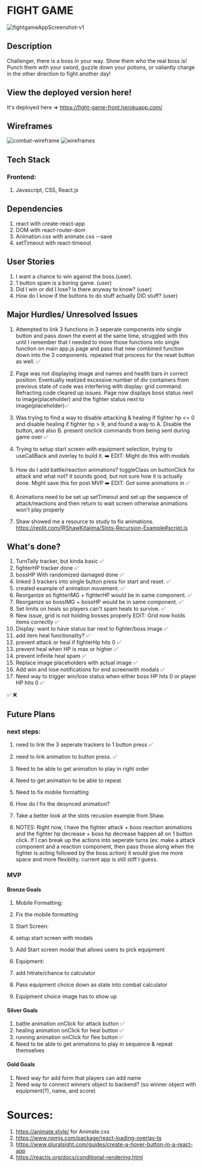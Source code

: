 # FIGHT GAME

![fightgameAppScreenshot-v1](https://media.git.generalassemb.ly/user/35453/files/ca9e9b80-deae-11eb-93cf-e6ee2637c099)
## Description

Challenger, there is a boss in your way.
Show them who the real boss is! Punch them with your sword, guzzle down your potions, or valiantly charge in the other direction to fight another day!  

## View the deployed version here!
It's deployed here => https://fight-game-front.herokuapp.com/

## Wireframes
![combat-wireframe](https://media.git.generalassemb.ly/user/35453/files/25ce8f00-deab-11eb-8ddd-38fcc6e9bbae)
![wireframes](https://media.git.generalassemb.ly/user/35453/files/ff5e2300-dead-11eb-8518-c7398f511b49)
## Tech Stack
### Frontend:
1. Javascript, CSS, React.js

## Dependencies
1. react with create-react-app
2. DOM with react-router-dom
3. Animation.css with animate.css --save
4. setTimeout with react-timeout

## User Stories
1. I want a chance to win against the boss.(user).
1. 1 button spam is a boring game. (user)
1. Did I win or did I lose? Is there anyway to know? (user)
1. How do I know if the buttons to do stuff actually DID stuff? (user)
## Major Hurdles/ Unresolved Issues
1. Attempted to link 3 functions in 3 seperate components into single button and pass down the event at the same time, struggled with this until I remember that I needed to move those functions into single function on main app.js page and pass that new combined function down into the 3 components. repeated that process for the reset button as well. ✅

1. Page was not displaying image and names and health bars in correct position. Eventually realized excessive number of div containers from previous state of code was interfering with display: grid command. Refracting code cleared up issues. Page now displays boss status next to image(placeholder) and the fighter status next to image(placeholder)✅

1. Was trying to find a way to disable attacking & healing if fighter hp <= 0 and disable healing if fighter hp > 9, and found a way to A. Disable the button, and also B. present onclick commands from being sent during game over ✅

1. Trying to setup start screen with equipment selection, trying to useCallBack and overlay to build it. ➡️ EDIT: Might do this with modals

1. How do I add battle/reaction animations? toggleClass on buttonClick for attack and what not? it sounds good, but not sure how it is actually done. Might save this for post MVP ➡️ EDIT: Got some animations in ✅

1. Animations need to be set up setTimeout and set up the sequence of attack/reactions and then return to wait screen otherwise animations won't play properly

1. Shaw showed me a resource to study to fix animations. 
https://replit.com/@ShawKitajima/Slots-Recursion-Example#script.js
## What's done?
1. TurnTally tracker, but kinda basic ✅
1. fighterHP tracker done ✅
1. bossHP With randomized damaged done ✅
1. linked 3 trackers into single button press for start and reset.  ✅
1. created example of animation movement. ✅
1. Reorganize so fighterIMG + fighterHP would be in same component.  ✅
1. Reorganize so bossIMG + bossHP would be in same component. ✅
1. Set limits on heals so players can't spam heals to survive. ✅
1. New issue, grid is not holding bosses properly EDIT: Grid now holds items correctly ✅
1. Display: want to have status bar next to fighter/boss image ✅
1. add item heal functionality? ✅
1. prevent attack or heal if fighterHp hits 0 ✅
1. prevent heal when HP is max or higher ✅
1. prevent infinite heal spam ✅ 
1. Replace image placeholders with actual image ✅
1. Add win and lose notifications for end screenwith modals ✅
1. Need way to trigger win/lose status when either boss HP hits 0 or player HP hits 0 ✅

✅
❌
## Future Plans

### next steps:
1. need to link the 3 seperate trackers to 1 button press ✅
1. need to link animation to button press. ✅
1. Need to be able to get animation to play in right order
1. Need to get animation to be able to repeat
1. Need to fix mobile formatting
2. How do I fix the desynced animation?
2. Take a better look at the slots recusion example from Shaw. 

1. NOTES:  Right now, I have the fighter attack + boss reaction animations and the fighter hp decrease + boss hp decrease happen all on 1 button click. If I can break up the actions into seperate turns (ex: make a attack component and a reaction component, then pass those along when the fighter is acting followed by the boss action) it would give me more space and more flexiblity. current app is still stiff I guess.
### MVP
#### Bronze Goals
1. Mobile Formatting:
1. Fix the mobile formatting

2. Start Screen:
2. setup start screen with modals
2. Add Start screen modal that allows users to pick equipment

3. Equipment:
3. add hitrate/chance to calculator
3. Pass equipment choice down as state into combat calculator
3. Equipment choice image has to show up
#### Silver Goals
1. battle animation onClick for attack button ✅
1. healing animation onClick for heal button ✅
1. running animation onClick for flee button ✅
2. Need to be able to get animations to play in sequence & repeat themselves
#### Gold Goals
1. Need way for add form that players can add name
1. Need way to connect winners object to backend? (so winner object with equipment(?), name, and score)


# Sources:
1. https://animate.style/ for Animate.css 
1. https://www.npmjs.com/package/react-loading-overlay-ts
1. https://www.pluralsight.com/guides/create-a-hover-button-in-a-react-app
1. https://reactjs.org/docs/conditional-rendering.html
